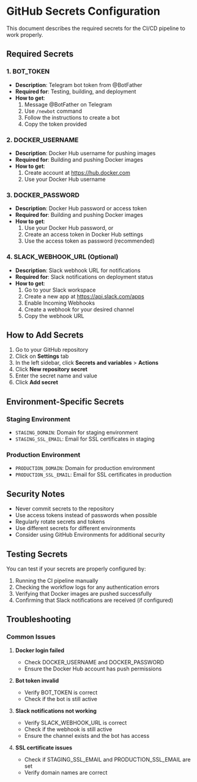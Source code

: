 # GitHub Secrets Configuration

This document describes the required secrets for the CI/CD pipeline to work properly.

## Required Secrets

### 1. BOT_TOKEN
- **Description**: Telegram bot token from @BotFather
- **Required for**: Testing, building, and deployment
- **How to get**: 
  1. Message @BotFather on Telegram
  2. Use `/newbot` command
  3. Follow the instructions to create a bot
  4. Copy the token provided

### 2. DOCKER_USERNAME
- **Description**: Docker Hub username for pushing images
- **Required for**: Building and pushing Docker images
- **How to get**: 
  1. Create account at https://hub.docker.com
  2. Use your Docker Hub username

### 3. DOCKER_PASSWORD
- **Description**: Docker Hub password or access token
- **Required for**: Building and pushing Docker images
- **How to get**: 
  1. Use your Docker Hub password, or
  2. Create an access token in Docker Hub settings
  3. Use the access token as password (recommended)

### 4. SLACK_WEBHOOK_URL (Optional)
- **Description**: Slack webhook URL for notifications
- **Required for**: Slack notifications on deployment status
- **How to get**:
  1. Go to your Slack workspace
  2. Create a new app at https://api.slack.com/apps
  3. Enable Incoming Webhooks
  4. Create a webhook for your desired channel
  5. Copy the webhook URL

## How to Add Secrets

1. Go to your GitHub repository
2. Click on **Settings** tab
3. In the left sidebar, click **Secrets and variables** > **Actions**
4. Click **New repository secret**
5. Enter the secret name and value
6. Click **Add secret**

## Environment-Specific Secrets

### Staging Environment
- `STAGING_DOMAIN`: Domain for staging environment
- `STAGING_SSL_EMAIL`: Email for SSL certificates in staging

### Production Environment
- `PRODUCTION_DOMAIN`: Domain for production environment
- `PRODUCTION_SSL_EMAIL`: Email for SSL certificates in production

## Security Notes

- Never commit secrets to the repository
- Use access tokens instead of passwords when possible
- Regularly rotate secrets and tokens
- Use different secrets for different environments
- Consider using GitHub Environments for additional security

## Testing Secrets

You can test if your secrets are properly configured by:

1. Running the CI pipeline manually
2. Checking the workflow logs for any authentication errors
3. Verifying that Docker images are pushed successfully
4. Confirming that Slack notifications are received (if configured)

## Troubleshooting

### Common Issues

1. **Docker login failed**
   - Check DOCKER_USERNAME and DOCKER_PASSWORD
   - Ensure the Docker Hub account has push permissions

2. **Bot token invalid**
   - Verify BOT_TOKEN is correct
   - Check if the bot is still active

3. **Slack notifications not working**
   - Verify SLACK_WEBHOOK_URL is correct
   - Check if the webhook is still active
   - Ensure the channel exists and the bot has access

4. **SSL certificate issues**
   - Check if STAGING_SSL_EMAIL and PRODUCTION_SSL_EMAIL are set
   - Verify domain names are correct